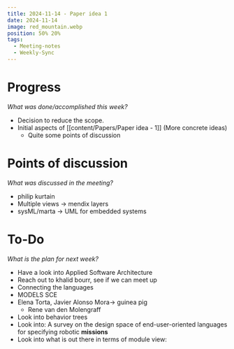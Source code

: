 ```yaml
---
title: 2024-11-14 - Paper idea 1
date: 2024-11-14
image: red_mountain.webp
position: 50% 20%
tags:
  - Meeting-notes
  - Weekly-Sync
---
```


# Progress

_What was done/accomplished this week?_

- Decision to reduce the scope.
- Initial aspects of [[content/Papers/Paper idea - 1]] (More concrete ideas)
    - Quite some points of discussion

# Points of discussion

_What was discussed in the meeting?_

- philip kurtain
- Multiple views → mendix layers
- sysML/marta → UML for embedded systems

# To-Do

_What is the plan for next week?_

- Have a look into Applied Software Architecture
- Reach out to khalid bourr, see if we can meet up
- Connecting the languages
- MODELS SCE
- Elena Torta, Javier Alonso Mora→ guinea pig
    - Rene van den Molengraff
- Look into behavior trees
- Look into: A survey on the design space of end-user-oriented languages for specifying robotic **missions**
- Look into what is out there in terms of module view:
